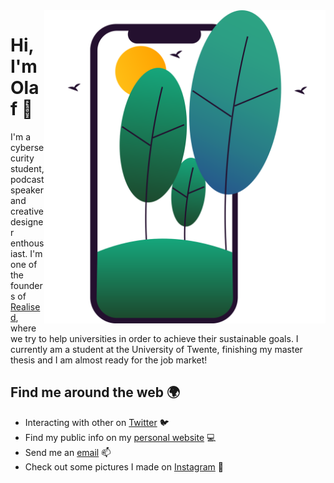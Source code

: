 <img align="right" src="https://github.com/OlafHaalstra/OlafHaalstra/blob/master/mobile_nature.svg" alt="Dark image of ferns" width=450px />

# Hi, I'm Olaf 👋

I'm a cybersecurity student, podcast speaker and creative designer enthousiast. I'm one of the founders of [Realised](https://realised.nl), where we try to help universities in order to achieve their sustainable goals. I currently am a student at the University of Twente, finishing my master thesis and I am almost ready for the job market! 

## Find me around the web 🌍
- Interacting with other on [Twitter](https://twitter.com/OlafHaalstra) 🐦
- Find my public info on my [personal website](https://olafhaalstra.nl) 💻
- Send me an [email](mailto:hello@olafhaalstra.nl) 📫
- Check out some pictures I made on [Instagram](https://www.instagram.com/o.olaf/) 🍂
